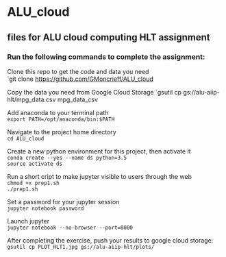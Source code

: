 # ALU_cloud  
  
## files for ALU cloud computing HLT assignment  
  
### Run the following commands to complete the assignment:  

Clone this repo to get the code and data you need  
`git clone https://github.com/GMoncrieff/ALU_cloud

Copy the data you need from Google Cloud Storage
`gsutil cp gs://alu-aiip-hlt/mpg_data.csv mpg_data_csv

Add anaconda to your terminal path  
`export PATH=/opt/anaconda/bin:$PATH`  
  
Navigate to the project home directory  
`cd ALU_cloud`  
  
Create a new python environment for this project, then activate it  
`conda create --yes --name ds python=3.5`  
`source activate ds`  
  
Run a short cript to make jupyter visible to users through the web  
`chmod +x prep1.sh`  
`./prep1.sh`  

Set a password for your jupyter session  
`jupyter notebook password`  

Launch jupyter  
`jupyter notebook --no-browser --port=8000`  

After completing the exercise, push your results to google cloud storage:  
`gsutil cp PLOT_HLT1.jpg gs://alu-aiip-hlt/plots/`  
